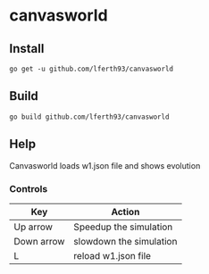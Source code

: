# canvasworld

## Install
````
go get -u github.com/lferth93/canvasworld
````

## Build
````
go build github.com/lferth93/canvasworld
````

## Help
Canvasworld loads w1.json file and shows evolution
### Controls
Key | Action
--- | ------
Up arrow | Speedup the simulation
Down arrow | slowdown the simulation
L | reload w1.json file